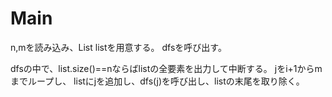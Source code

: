 # Main
n,mを読み込み、List<Integer> listを用意する。
dfsを呼び出す。

dfsの中で、list.size()==nならばlistの全要素を出力して中断する。
jをi+1からmまでループし、
listにjを追加し、dfs(j)を呼び出し、listの末尾を取り除く。
